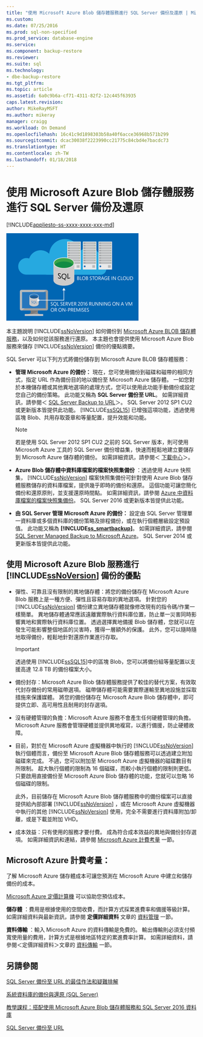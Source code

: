 ```yaml
---
title: "使用 Microsoft Azure Blob 儲存體服務進行 SQL Server 備份及還原 | Microsoft Docs"
ms.custom: 
ms.date: 07/25/2016
ms.prod: sql-non-specified
ms.prod_service: database-engine
ms.service: 
ms.component: backup-restore
ms.reviewer: 
ms.suite: sql
ms.technology:
- dbe-backup-restore
ms.tgt_pltfrm: 
ms.topic: article
ms.assetid: 6a0c9b6a-cf71-4311-82f2-12c445f63935
caps.latest.revision: 
author: MikeRayMSFT
ms.author: mikeray
manager: craigg
ms.workload: On Demand
ms.openlocfilehash: 16c41c9d1898303b58a40f6acce36968b571b299
ms.sourcegitcommit: dcac30038f2223990cc21775c84cbd4e7bacdc73
ms.translationtype: HT
ms.contentlocale: zh-TW
ms.lasthandoff: 01/18/2018
---
```

# <a name="sql-server-backup-and-restore-with-microsoft-azure-blob-storage-service"></a>使用 Microsoft Azure Blob 儲存體服務進行 SQL Server 備份及還原
[!INCLUDE[appliesto-ss-xxxx-xxxx-xxx-md](../../includes/appliesto-ss-xxxx-xxxx-xxx-md.md)]

  ![備份至 Azure Blob 圖形](../../relational-databases/backup-restore/media/backup-to-azure-blob-graphic.png "備份至 Azure Blob 圖形")  
  
 本主題說明 [!INCLUDE[ssNoVersion](../../includes/ssnoversion-md.md)] 如何備份到 [Microsoft Azure BLOB 儲存體服務](http://www.windowsazure.com/develop/net/how-to-guides/blob-storage/)，以及如何從該服務進行還原。 本主題也會提供使用 Microsoft Azure Blob 服務來儲存 [!INCLUDE[ssNoVersion](../../includes/ssnoversion-md.md)] 備份的優點摘要。  
  
 SQL Server 可以下列方式將備份儲存到 Microsoft Azure BLOB 儲存體服務：  
  
-   **管理 Microsoft Azure 的備份：** 現在，您可使用備份到磁碟和磁帶的相同方式，指定 URL 作為備份目的地以備份至 Microsoft Azure 儲存體。 一如您對於本機儲存體或其他異地選項的處理方式，您可以使用此功能手動備份或設定您自己的備份策略。 此功能又稱為 **SQL Server 備份至 URL**。 如需詳細資訊，請參閱＜ [SQL Server Backup to URL](../../relational-databases/backup-restore/sql-server-backup-to-url.md)＞。 SQL Server 2012 SP1 CU2 或更新版本皆提供此功能。 [!INCLUDE[ssSQL15](../../includes/sssql15-md.md)] 已增強這項功能，透過使用區塊 Blob、共用存取簽章和等量配置，提升效能和功能。  
  
    > [!NOTE]  
    >  若是使用 SQL Server 2012 SP1 CU2 之前的 SQL Server 版本，則可使用 Microsoft Azure 工具的 SQL Server 備份增益集，快速而輕鬆地建立要儲存到 Microsoft Azure 儲存體的備份。 如需詳細資訊，請參閱＜ [下載中心](http://go.microsoft.com/fwlink/?LinkID=324399)＞。  
  
-   **Azure Blob 儲存體中資料庫檔案的檔案快照集備份** ：透過使用 Azure 快照集， [!INCLUDE[ssNoVersion](../../includes/ssnoversion-md.md)] 檔案快照集備份可針對使用 Azure Blob 儲存體服務儲存的資料庫檔案，提供幾乎即時的備份和還原。 這個功能可讓您簡化備份和還原原則，並支援還原時間點。 如需詳細資訊，請參閱 [Azure 中資料庫檔案的檔案快照集備份](../../relational-databases/backup-restore/file-snapshot-backups-for-database-files-in-azure.md)。 SQL Server 2016 或更新版本皆提供此功能。  
  
-   **由 SQL Server 管理 Microsoft Azure 的備份：** 設定由 SQL Server 管理單一資料庫或多個資料庫的備份策略及排程備份，或在執行個體層級設定預設值。 此功能又稱為 **[!INCLUDE[ss_smartbackup](../../includes/ss-smartbackup-md.md)]**。 如需詳細資訊，請參閱 [SQL Server Managed Backup to Microsoft Azure](../../relational-databases/backup-restore/sql-server-managed-backup-to-microsoft-azure.md)。 SQL Server 2014 或更新版本皆提供此功能。  
  
## <a name="benefits-of-using-the-microsoft-azure-blob-service-for-includessnoversionincludesssnoversion-mdmd-backups"></a>使用 Microsoft Azure Blob 服務進行 [!INCLUDE[ssNoVersion](../../includes/ssnoversion-md.md)] 備份的優點  
  
-   彈性、可靠且沒有限制的異地儲存體：將您的備份儲存在 Microsoft Azure Blob 服務上是一種方便、彈性且容易存取的異地選項。 針對您的 [!INCLUDE[ssNoVersion](../../includes/ssnoversion-md.md)] 備份建立異地儲存體就像修改現有的指令碼/作業一樣簡單。 異地儲存體通常應該遠離實際執行資料庫位置，防止單一災害同時影響異地和實際執行資料庫位置。 透過選擇異地備援 Blob 儲存體，您就可以在發生可能影響整個地區的災害時，獲得一層額外的保護。 此外，您可以隨時隨地取得備份，輕鬆地針對還原作業進行存取。  
  
    > [!IMPORTANT]  
    >  透過使用 [!INCLUDE[ssSQL15](../../includes/sssql15-md.md)]中的區塊 Blob，您可以將備份組等量配置以支援高達 12.8 TB 的備份檔案大小。  
  
-   備份封存：Microsoft Azure Blob 儲存體服務提供了較佳的替代方案，有效取代封存備份的常用磁帶選項。 磁帶儲存體可能需要實際運輸至異地設施並採取措施來保護媒體。 將您的備份儲存在 Microsoft Azure Blob 儲存體中，即可提供立即、高可用性且耐用的封存選項。  
  
-   沒有硬體管理的負擔：Microsoft Azure 服務不會產生任何硬體管理的負擔。 Microsoft Azure 服務會管理硬體並提供異地複寫，以進行備援，防止硬體故障。  
  
-   目前，對於在 Microsoft Azure 虛擬機器中執行的 [!INCLUDE[ssNoVersion](../../includes/ssnoversion-md.md)] 執行個體而言，備份至 Microsoft Azure Blob 儲存體服務可以透過建立附加磁碟來完成。 不過，您可以附加至 Microsoft Azure 虛擬機器的磁碟數目有所限制。 超大執行個體的限制為 16 個磁碟，而較小執行個體的限制則更低。 只要啟用直接備份至 Microsoft Azure Blob 儲存體的功能，您就可以忽略 16 個磁碟的限制。  
  
     此外，目前儲存在 Microsoft Azure Blob 儲存體服務中的備份檔案可以直接提供給內部部署 [!INCLUDE[ssNoVersion](../../includes/ssnoversion-md.md)] ，或在 Microsoft Azure 虛擬機器中執行的其他 [!INCLUDE[ssNoVersion](../../includes/ssnoversion-md.md)] 使用，完全不需要進行資料庫附加/卸離，或是下載並附加 VHD。  
  
-   成本效益：只有使用的服務才要付費。 成為符合成本效益的異地與備份封存選項。 如需詳細資訊和連結，請參閱 [Microsoft Azure 計費考量](#Billing) 一節。  
  
##  <a name="Billing"></a> Microsoft Azure 計費考量：  
 了解 Microsoft Azure 儲存體成本可讓您預測在 Microsoft Azure 中建立和儲存備份的成本。  
  
 [Microsoft Azure 定價計算機](http://go.microsoft.com/fwlink/?LinkId=277060) 可以協助您預估成本。  
  
 **儲存體** ：費用是根據使用的空間收費，而計算方式採累進費率和備援等級計算。 如需詳細資料與最新資訊，請參閱 **定價詳細資料** 文章的 [資料管理](http://go.microsoft.com/fwlink/?LinkId=277059) 一節。  
  
 **資料傳輸** ：輸入 Microsoft Azure 的資料傳輸是免費的。 輸出傳輸則必須支付頻寬使用量的費用，計算方式是根據地區特定的累進費率計算。 如需詳細資料，請參閱＜定價詳細資料＞文章的 [資料傳輸](http://go.microsoft.com/fwlink/?LinkId=277061) 一節。  
  
## <a name="see-also"></a>另請參閱  

[SQL Server 備份至 URL 的最佳作法和疑難排解](../../relational-databases/backup-restore/sql-server-backup-to-url-best-practices-and-troubleshooting.md)   

[系統資料庫的備份與還原 &#40;SQL Server&#41;](../../relational-databases/backup-restore/back-up-and-restore-of-system-databases-sql-server.md)   

[教學課程：搭配使用 Microsoft Azure Blob 儲存體服務和 SQL Server 2016 資料庫](../tutorial-use-azure-blob-storage-service-with-sql-server-2016.md)

[SQL Server 備份至 URL](../../relational-databases/backup-restore/sql-server-backup-to-url.md)  
  
  
